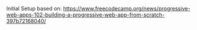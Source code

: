 Initial Setup based on: https://www.freecodecamp.org/news/progressive-web-apps-102-building-a-progressive-web-app-from-scratch-397b72168040/